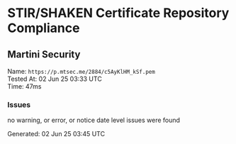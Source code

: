# STIR/SHAKEN Certificate Repository Compliance

## Martini Security

Name: `https://p.mtsec.me/2884/c5AyKlHM_kSf.pem`\
Tested At: 02 Jun 25 03:33 UTC\
Time: 47ms

### Issues

no warning, or error, or notice date level issues were found

Generated: 02 Jun 25 03:45 UTC